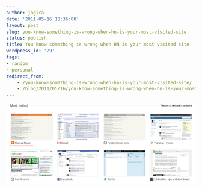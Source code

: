 ```yaml
---
author: jagira
date: '2011-05-16 10:36:00'
layout: post
slug: you-know-something-is-wrong-when-hn-is-your-most-visited-site
status: publish
title: You know something is wrong when HN is your most visited site
wordpress_id: '29'
tags:
- random
- personal
redirect_from:
    - /you-know-something-is-wrong-when-hn-is-your-most-visited-site/
    - /blog/2011/05/16/you-know-something-is-wrong-when-hn-is-your-most-visited-site/
---
```




![Most Visited Site - Hackernews](/img/posts/archives/hn_most_visited.png)

